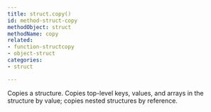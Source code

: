 ```yaml
---
title: struct.copy()
id: method-struct-copy
methodObject: struct
methodName: copy
related:
- function-structcopy
- object-struct
categories:
- struct

---
```


Copies a structure. Copies top-level keys, values, and arrays
in the structure by value; copies nested structures by
reference.